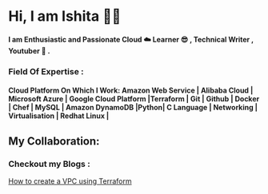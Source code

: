 
# Hi, I am Ishita 👩‍💼
#### I am Enthusiastic  and Passionate Cloud ☁️ Learner 😎 , Technical Writer , Youtuber :star_struck:	.

### Field Of Expertise : 
#### Cloud Platform On Which I Work: Amazon Web Service | Alibaba Cloud | Microsoft Azure | Google Cloud Platform |Terraform | Git | Github | Docker | Chef | MySQL | Amazon DynamoDB |Python| C Language | Networking | Virtualisation | Redhat Linux |
## My Collaboration:

### Checkout my Blogs :
 <a href="https://roopu.cloud/how-to-create-vpc-using-terraform/">How to create a VPC using Terraform </a> 

